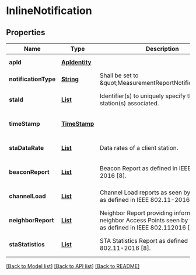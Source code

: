 # InlineNotification
## Properties

Name | Type | Description | Notes
------------ | ------------- | ------------- | -------------
**apId** | [**ApIdentity**](ApIdentity.md) |  | [default to null]
**notificationType** | [**String**](string.md) | Shall be set to \&quot;MeasurementReportNotification\&quot;. | [default to null]
**staId** | [**List**](StaIdentity.md) | Identifier(s) to uniquely specify the client station(s) associated. | [optional] [default to null]
**timeStamp** | [**TimeStamp**](TimeStamp.md) |  | [optional] [default to null]
**staDataRate** | [**List**](StaDataRate.md) | Data rates of a client station. | [optional] [default to null]
**beaconReport** | [**List**](BeaconReport.md) | Beacon Report as defined in IEEE 802.11-2016 [8]. | [optional] [default to null]
**channelLoad** | [**List**](ChannelLoad.md) | Channel Load reports as seen by the station as defined in IEEE 802.11-2016 [8]. | [optional] [default to null]
**neighborReport** | [**List**](NeighborReport.md) | Neighbor Report providing information about neighbor Access Points seen by the station as defined in IEEE 802.112016 [8]. | [optional] [default to null]
**staStatistics** | [**List**](StaStatistics.md) | STA Statistics Report as defined in IEEE 802.11-2016 [8]. | [optional] [default to null]

[[Back to Model list]](../README.md#documentation-for-models) [[Back to API list]](../README.md#documentation-for-api-endpoints) [[Back to README]](../README.md)

